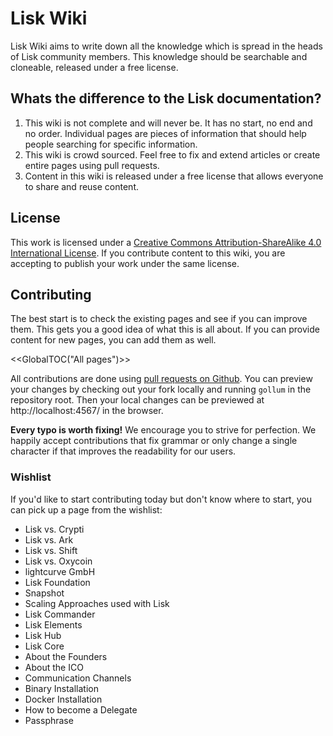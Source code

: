 # Lisk Wiki

Lisk Wiki aims to write down all the knowledge which is spread
in the heads of Lisk community members. This knowledge should be
searchable and cloneable, released under a free license.

## Whats the difference to the Lisk documentation?

1. This wiki is not complete and will never be. It has no start, no end
and no order.
Individual pages are pieces of information that should help people searching
for specific information.
2. This wiki is crowd sourced. Feel free to fix and extend articles or create
entire pages using pull requests.
3. Content in this wiki is released under a free license that allows everyone
to share and reuse content.

## License

This work is licensed under a [Creative Commons Attribution-ShareAlike 4.0 International License](http://creativecommons.org/licenses/by-sa/4.0/).
If you contribute content to this wiki, you are accepting to publish your work under the same license.

## Contributing

The best start is to check the existing pages and see if you can improve them. This gets you a good idea of what this is all about. If you can provide content for new pages, you can add them as well.

<<GlobalTOC("All pages")>>

All contributions are done using [pull requests on Github](https://github.com/prolina-foundation/lisk-wiki).
You can preview your changes by checking out your fork locally and running `gollum` in the repository root. Then your local changes can be previewed at http://localhost:4567/ in the browser.

**Every typo is worth fixing!** We encourage you to strive for perfection. We happily accept contributions that fix grammar or only change a single character if that improves the readability for our users.

### Wishlist

If you'd like to start contributing today but don't know where to start, you can pick up a page from the wishlist:

* Lisk vs. Crypti
* Lisk vs. Ark
* Lisk vs. Shift
* Lisk vs. Oxycoin
* lightcurve GmbH
* Lisk Foundation
* Snapshot
* Scaling Approaches used with Lisk
* Lisk Commander
* Lisk Elements
* Lisk Hub
* Lisk Core
* About the Founders
* About the ICO
* Communication Channels
* Binary Installation
* Docker Installation
* How to become a Delegate
* Passphrase
